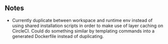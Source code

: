 
## Notes

- Currently duplicate between workspace and runtime env instead of using shared installation scripts in order to make use of layer caching on CircleCI. Could do something similar by templating commands into a generated Dockerfile instead of duplicating.